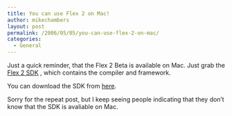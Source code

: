 ```yaml
---
title: You can use Flex 2 on Mac!
author: mikechambers
layout: post
permalink: /2006/05/05/you-can-use-flex-2-on-mac/
categories:
  - General
---
```



Just a quick reminder, that the Flex 2 Beta is available on Mac. Just grab the [Flex 2 SDK][1] , which contains the compiler and framework.

You can download the SDK from [here][1].

Sorry for the repeat post, but I keep seeing people indicating that they don&#8217;t know that the SDK is avaliable on Mac.

 [1]: http://www.macromedia.com/go/labs_flex2_downloads